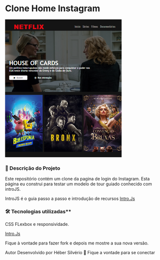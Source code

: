 # Clone Home Instagram

![Netflix clone](https://raw.githubusercontent.com/HeberSilverio/Netflix-clone/main/CloneNetflix.PNG)
### 🎫 Descrição do Projeto 

Este repositório contém um clone da pagina de login do Instagram. Esta página eu construi para testar um modelo de tour guiado conhecido com introJS.

IntroJS é o guia passo a passo e introdução de recursos [Intro.Js](https://introjs.com/)

### 🛠️ Tecnologias utilizadas**

CSS FLexbox e responsividade.

[Intro.Js](https://introjs.com/)

Fique à vontade para fazer fork e depois me mostre a sua nova versão.



Autor Desenvolvido por Héber Silvério 👋 Fique a vontade para se conectar
